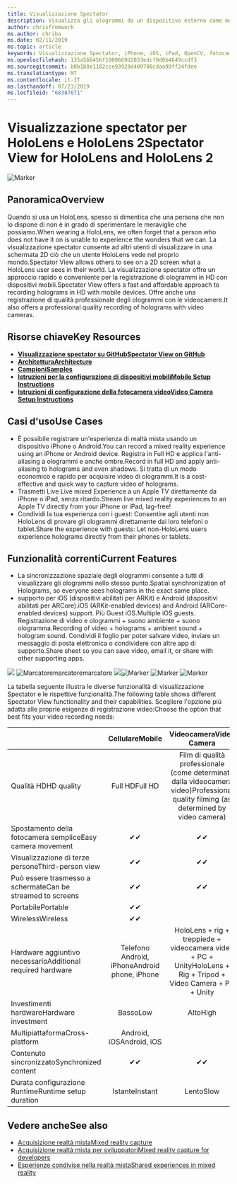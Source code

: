 ```yaml
---
title: Visualizzazione Spectator
description: Visualizza gli ologrammi da un dispositivo esterno come mezzo per dimostrare un'esperienza di realtà mista su una visualizzazione esterna o la registrazione di un video di un'esperienza di realtà mista.
author: chrisfromwork
ms.author: chriba
ms.date: 02/11/2019
ms.topic: article
keywords: Visualizzazione Spectator, iPhone, iOS, iPad, OpenCV, fotocamera, ARKit, HoloLens, realtà mista, MixedRealityToolkit, demo, record
ms.openlocfilehash: 135a566456f1000669d2033edcf0d0b4649ccdf3
ms.sourcegitcommit: b0b1b8e1182cce93929d409706cdaa99ff24fdee
ms.translationtype: MT
ms.contentlocale: it-IT
ms.lasthandoff: 07/23/2019
ms.locfileid: "68387671"
---
```

# <a name="spectator-view-for-hololens-and-hololens-2"></a><span data-ttu-id="0bf01-104">Visualizzazione spectator per HoloLens e HoloLens 2</span><span class="sxs-lookup"><span data-stu-id="0bf01-104">Spectator View for HoloLens and HoloLens 2</span></span>

![Marker](images/SpecViewPhoneHero.jpg)

## <a name="overview"></a><span data-ttu-id="0bf01-106">Panoramica</span><span class="sxs-lookup"><span data-stu-id="0bf01-106">Overview</span></span>

<span data-ttu-id="0bf01-107">Quando si usa un HoloLens, spesso si dimentica che una persona che non lo dispone di non è in grado di sperimentare le meraviglie che possiamo.</span><span class="sxs-lookup"><span data-stu-id="0bf01-107">When wearing a HoloLens, we often forget that a person who does not have it on is unable to experience the wonders that we can.</span></span> <span data-ttu-id="0bf01-108">La visualizzazione spectator consente ad altri utenti di visualizzare in una schermata 2D ciò che un utente HoloLens vede nel proprio mondo.</span><span class="sxs-lookup"><span data-stu-id="0bf01-108">Spectator View allows others to see on a 2D screen what a HoloLens user sees in their world.</span></span>
<span data-ttu-id="0bf01-109">La visualizzazione spectator offre un approccio rapido e conveniente per la registrazione di ologrammi in HD con dispositivi mobili.</span><span class="sxs-lookup"><span data-stu-id="0bf01-109">Spectator View offers a fast and affordable approach to recording holograms in HD with mobile devices.</span></span> <span data-ttu-id="0bf01-110">Offre anche una registrazione di qualità professionale degli ologrammi con le videocamere.</span><span class="sxs-lookup"><span data-stu-id="0bf01-110">It also offers a professional quality recording of holograms with video cameras.</span></span>

## <a name="key-resources"></a><span data-ttu-id="0bf01-111">Risorse chiave</span><span class="sxs-lookup"><span data-stu-id="0bf01-111">Key Resources</span></span>

* [<span data-ttu-id="0bf01-112">**Visualizzazione spectator su GitHub**</span><span class="sxs-lookup"><span data-stu-id="0bf01-112">**Spectator View on GitHub**</span></span>](https://github.com/microsoft/MixedReality-SpectatorView)
* [<span data-ttu-id="0bf01-113">**Architettura**</span><span class="sxs-lookup"><span data-stu-id="0bf01-113">**Architecture**</span></span>](https://github.com/microsoft/MixedReality-SpectatorView/blob/master/doc/SpectatorView.Architecture.md)
* [<span data-ttu-id="0bf01-114">**Campioni**</span><span class="sxs-lookup"><span data-stu-id="0bf01-114">**Samples**</span></span>](https://github.com/microsoft/MixedReality-SpectatorView/tree/master/samples)
* [<span data-ttu-id="0bf01-115">**Istruzioni per la configurazione di dispositivi mobili**</span><span class="sxs-lookup"><span data-stu-id="0bf01-115">**Mobile Setup Instructions**</span></span>](https://github.com/microsoft/MixedReality-SpectatorView/blob/master/doc/SpectatorView.Setup.md)
* [<span data-ttu-id="0bf01-116">**Istruzioni di configurazione della fotocamera video**</span><span class="sxs-lookup"><span data-stu-id="0bf01-116">**Video Camera Setup Instructions**</span></span>](https://github.com/microsoft/MixedReality-SpectatorView/blob/master/doc/SpectatorView.Setup.VideoCamera.md)

## <a name="use-cases"></a><span data-ttu-id="0bf01-117">Casi d'uso</span><span class="sxs-lookup"><span data-stu-id="0bf01-117">Use Cases</span></span>
* <span data-ttu-id="0bf01-118">È possibile registrare un'esperienza di realtà mista usando un dispositivo iPhone o Android.</span><span class="sxs-lookup"><span data-stu-id="0bf01-118">You can record a mixed reality experience using an iPhone or Android device.</span></span> <span data-ttu-id="0bf01-119">Registra in Full HD e applica l'anti-aliasing a ologrammi e anche ombre.</span><span class="sxs-lookup"><span data-stu-id="0bf01-119">Record in full HD and apply anti-aliasing to holograms and even shadows.</span></span> <span data-ttu-id="0bf01-120">Si tratta di un modo economico e rapido per acquisire video di ologrammi.</span><span class="sxs-lookup"><span data-stu-id="0bf01-120">It is a cost-effective and quick way to capture video of holograms.</span></span>
* <span data-ttu-id="0bf01-121">Trasmetti Live Live mixed Experience a un Apple TV direttamente da iPhone o iPad, senza ritardo.</span><span class="sxs-lookup"><span data-stu-id="0bf01-121">Stream live mixed reality experiences to an Apple TV directly from your iPhone or iPad, lag-free!</span></span>
* <span data-ttu-id="0bf01-122">Condividi la tua esperienza con i guest: Consentire agli utenti non HoloLens di provare gli ologrammi direttamente dai loro telefoni o tablet.</span><span class="sxs-lookup"><span data-stu-id="0bf01-122">Share the experience with guests: Let non-HoloLens users experience holograms directly from their phones or tablets.</span></span>

## <a name="current-features"></a><span data-ttu-id="0bf01-123">Funzionalità correnti</span><span class="sxs-lookup"><span data-stu-id="0bf01-123">Current Features</span></span>

* <span data-ttu-id="0bf01-124">La sincronizzazione spaziale degli ologrammi consente a tutti di visualizzare gli ologrammi nello stesso punto.</span><span class="sxs-lookup"><span data-stu-id="0bf01-124">Spatial synchronization of Holograms, so everyone sees holograms in the exact same place.</span></span>
* <span data-ttu-id="0bf01-125">supporto per iOS (dispositivi abilitati per ARKit) e Android (dispositivi abilitati per ARCore).</span><span class="sxs-lookup"><span data-stu-id="0bf01-125">iOS (ARKit-enabled devices) and Android (ARCore-enabled devices) support.</span></span>
<span data-ttu-id="0bf01-126">Più Guest iOS.</span><span class="sxs-lookup"><span data-stu-id="0bf01-126">Multiple iOS guests.</span></span>
<span data-ttu-id="0bf01-127">Registrazione di video e ologrammi + suono ambiente + suono ologramma.</span><span class="sxs-lookup"><span data-stu-id="0bf01-127">Recording of video + holograms + ambient sound + hologram sound.</span></span>
<span data-ttu-id="0bf01-128">Condividi il foglio per poter salvare video, inviare un messaggio di posta elettronica o condividere con altre app di supporto.</span><span class="sxs-lookup"><span data-stu-id="0bf01-128">Share sheet so you can save video, email it, or share with other supporting apps.</span></span>

<span data-ttu-id="0bf01-129">![](images/SpecViewPhoneDemo.jpg)
![Marcatoremarcatoremarcatore](images/hololensspectatorview-500px.jpg) ![](images/spectatorview-300px.png)</span><span class="sxs-lookup"><span data-stu-id="0bf01-129">![Marker](images/SpecViewPhoneDemo.jpg)
![Marker](images/hololensspectatorview-500px.jpg) ![Marker](images/spectatorview-300px.png)</span></span>

<span data-ttu-id="0bf01-130">La tabella seguente illustra le diverse funzionalità di visualizzazione Spectator e le rispettive funzionalità.</span><span class="sxs-lookup"><span data-stu-id="0bf01-130">The following table shows different Spectator View functionality and their capabilities.</span></span> <span data-ttu-id="0bf01-131">Scegliere l'opzione più adatta alle proprie esigenze di registrazione video:</span><span class="sxs-lookup"><span data-stu-id="0bf01-131">Choose the option that best fits your video recording needs:</span></span>

|                                      | <span data-ttu-id="0bf01-132">Cellulare</span><span class="sxs-lookup"><span data-stu-id="0bf01-132">Mobile</span></span>                  |                    <span data-ttu-id="0bf01-133">Videocamera</span><span class="sxs-lookup"><span data-stu-id="0bf01-133">Video Camera</span></span>              |
|--------------------------------------|:-----------------------:|:-------------------------------------------:|
| <span data-ttu-id="0bf01-134">Qualità HD</span><span class="sxs-lookup"><span data-stu-id="0bf01-134">HD quality</span></span>                           |         <span data-ttu-id="0bf01-135">Full HD</span><span class="sxs-lookup"><span data-stu-id="0bf01-135">Full HD</span></span>         |        <span data-ttu-id="0bf01-136">Film di qualità professionale (come determinato dalla videocamera video)</span><span class="sxs-lookup"><span data-stu-id="0bf01-136">Professional quality filming (as determined by video camera)</span></span>      |
| <span data-ttu-id="0bf01-137">Spostamento della fotocamera semplice</span><span class="sxs-lookup"><span data-stu-id="0bf01-137">Easy camera movement</span></span>                 |            <span data-ttu-id="0bf01-138">✔</span><span class="sxs-lookup"><span data-stu-id="0bf01-138">✔</span></span>            |                      <span data-ttu-id="0bf01-139">✔</span><span class="sxs-lookup"><span data-stu-id="0bf01-139">✔</span></span>                      |
| <span data-ttu-id="0bf01-140">Visualizzazione di terze persone</span><span class="sxs-lookup"><span data-stu-id="0bf01-140">Third-person view</span></span>                    |            <span data-ttu-id="0bf01-141">✔</span><span class="sxs-lookup"><span data-stu-id="0bf01-141">✔</span></span>            |                      <span data-ttu-id="0bf01-142">✔</span><span class="sxs-lookup"><span data-stu-id="0bf01-142">✔</span></span>                      |
| <span data-ttu-id="0bf01-143">Può essere trasmesso a schermate</span><span class="sxs-lookup"><span data-stu-id="0bf01-143">Can be streamed to screens</span></span>           |            <span data-ttu-id="0bf01-144">✔</span><span class="sxs-lookup"><span data-stu-id="0bf01-144">✔</span></span>            |                      <span data-ttu-id="0bf01-145">✔</span><span class="sxs-lookup"><span data-stu-id="0bf01-145">✔</span></span>                      |
| <span data-ttu-id="0bf01-146">Portabile</span><span class="sxs-lookup"><span data-stu-id="0bf01-146">Portable</span></span>                             |            <span data-ttu-id="0bf01-147">✔</span><span class="sxs-lookup"><span data-stu-id="0bf01-147">✔</span></span>            |                                             |
| <span data-ttu-id="0bf01-148">Wireless</span><span class="sxs-lookup"><span data-stu-id="0bf01-148">Wireless</span></span>                             |            <span data-ttu-id="0bf01-149">✔</span><span class="sxs-lookup"><span data-stu-id="0bf01-149">✔</span></span>            |                                             |
| <span data-ttu-id="0bf01-150">Hardware aggiuntivo necessario</span><span class="sxs-lookup"><span data-stu-id="0bf01-150">Additional required hardware</span></span>         |     <span data-ttu-id="0bf01-151">Telefono Android, iPhone</span><span class="sxs-lookup"><span data-stu-id="0bf01-151">Android phone, iPhone</span></span>    | <span data-ttu-id="0bf01-152">HoloLens + rig + treppiede + videocamera video + PC + Unity</span><span class="sxs-lookup"><span data-stu-id="0bf01-152">HoloLens + Rig + Tripod + Video Camera + PC + Unity</span></span> |
| <span data-ttu-id="0bf01-153">Investimenti hardware</span><span class="sxs-lookup"><span data-stu-id="0bf01-153">Hardware investment</span></span>                  |           <span data-ttu-id="0bf01-154">Basso</span><span class="sxs-lookup"><span data-stu-id="0bf01-154">Low</span></span>            |                     <span data-ttu-id="0bf01-155">Alto</span><span class="sxs-lookup"><span data-stu-id="0bf01-155">High</span></span>                    |
| <span data-ttu-id="0bf01-156">Multipiattaforma</span><span class="sxs-lookup"><span data-stu-id="0bf01-156">Cross-platform</span></span>                       |           <span data-ttu-id="0bf01-157">Android, iOS</span><span class="sxs-lookup"><span data-stu-id="0bf01-157">Android, iOS</span></span>   |                                             |
| <span data-ttu-id="0bf01-158">Contenuto sincronizzato</span><span class="sxs-lookup"><span data-stu-id="0bf01-158">Synchronized content</span></span>                 |            <span data-ttu-id="0bf01-159">✔</span><span class="sxs-lookup"><span data-stu-id="0bf01-159">✔</span></span>            |                      <span data-ttu-id="0bf01-160">✔</span><span class="sxs-lookup"><span data-stu-id="0bf01-160">✔</span></span>                      |
| <span data-ttu-id="0bf01-161">Durata configurazione Runtime</span><span class="sxs-lookup"><span data-stu-id="0bf01-161">Runtime setup duration</span></span>               |         <span data-ttu-id="0bf01-162">Istante</span><span class="sxs-lookup"><span data-stu-id="0bf01-162">Instant</span></span>          |                     <span data-ttu-id="0bf01-163">Lento</span><span class="sxs-lookup"><span data-stu-id="0bf01-163">Slow</span></span>                    |
## <a name="see-also"></a><span data-ttu-id="0bf01-164">Vedere anche</span><span class="sxs-lookup"><span data-stu-id="0bf01-164">See also</span></span>

* [<span data-ttu-id="0bf01-165">Acquisizione realtà mista</span><span class="sxs-lookup"><span data-stu-id="0bf01-165">Mixed reality capture</span></span>](mixed-reality-capture.md) 
* [<span data-ttu-id="0bf01-166">Acquisizione realtà mista per sviluppatori</span><span class="sxs-lookup"><span data-stu-id="0bf01-166">Mixed reality capture for developers</span></span>](mixed-reality-capture-for-developers.md)
* [<span data-ttu-id="0bf01-167">Esperienze condivise nella realtà mista</span><span class="sxs-lookup"><span data-stu-id="0bf01-167">Shared experiences in mixed reality</span></span>](shared-experiences-in-mixed-reality.md)
